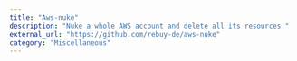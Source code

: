 ```yaml
---
title: "Aws-nuke"
description: "Nuke a whole AWS account and delete all its resources."
external_url: "https://github.com/rebuy-de/aws-nuke"
category: "Miscellaneous"
---
```


